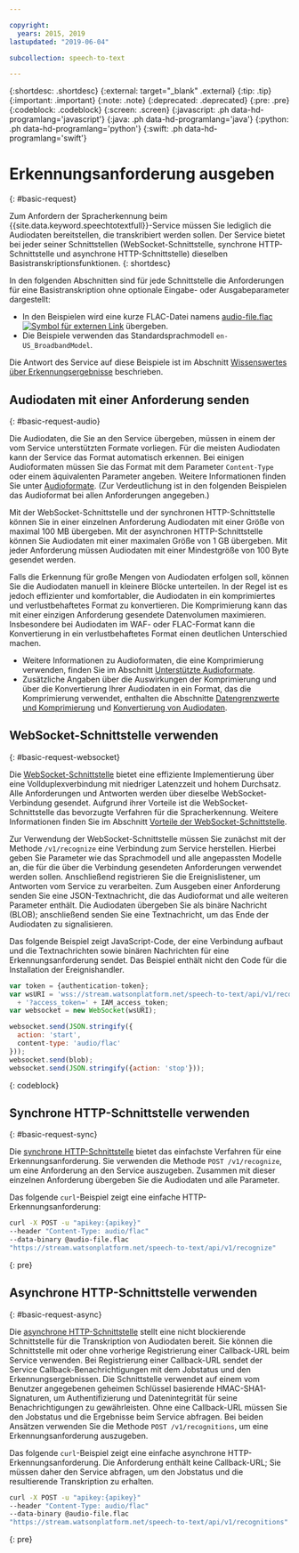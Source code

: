 ```yaml
---

copyright:
  years: 2015, 2019
lastupdated: "2019-06-04"

subcollection: speech-to-text

---
```


{:shortdesc: .shortdesc}
{:external: target="_blank" .external}
{:tip: .tip}
{:important: .important}
{:note: .note}
{:deprecated: .deprecated}
{:pre: .pre}
{:codeblock: .codeblock}
{:screen: .screen}
{:javascript: .ph data-hd-programlang='javascript'}
{:java: .ph data-hd-programlang='java'}
{:python: .ph data-hd-programlang='python'}
{:swift: .ph data-hd-programlang='swift'}

# Erkennungsanforderung ausgeben
{: #basic-request}

Zum Anfordern der Spracherkennung beim {{site.data.keyword.speechtotextfull}}-Service müssen Sie lediglich die Audiodaten bereitstellen, die transkribiert werden sollen. Der Service bietet bei jeder seiner Schnittstellen (WebSocket-Schnittstelle, synchrone HTTP-Schnittstelle und asynchrone HTTP-Schnittstelle) dieselben Basistranskriptionsfunktionen.
{: shortdesc}

In den folgenden Abschnitten sind für jede Schnittstelle die Anforderungen für eine Basistranskription ohne optionale Eingabe- oder Ausgabeparameter dargestellt:

-   In den Beispielen wird eine kurze FLAC-Datei namens <a target="_blank" href="https://watson-developer-cloud.github.io/doc-tutorial-downloads/speech-to-text/audio-file.flac" download="audio-file.flac">audio-file.flac <img src="../../icons/launch-glyph.svg" alt="Symbol für externen Link" title="Symbol für externen Link"></a> übergeben.
-   Die Beispiele verwenden das Standardsprachmodell `en-US_BroadbandModel`.

Die Antwort des Service auf diese Beispiele ist im Abschnitt [Wissenswertes über Erkennungsergebnisse](/docs/services/speech-to-text?topic=speech-to-text-basic-response) beschrieben.

## Audiodaten mit einer Anforderung senden
{: #basic-request-audio}

Die Audiodaten, die Sie an den Service übergeben, müssen in einem der vom Service unterstützten Formate vorliegen. Für die meisten Audiodaten kann der Service das Format automatisch erkennen. Bei einigen Audioformaten müssen Sie das Format mit dem Parameter `Content-Type` oder einem äquivalenten Parameter angeben. Weitere Informationen finden Sie unter [Audioformate](/docs/services/speech-to-text?topic=speech-to-text-audio-formats). (Zur Verdeutlichung ist in den folgenden Beispielen das Audioformat bei allen Anforderungen angegeben.)

Mit der WebSocket-Schnittstelle und der synchronen HTTP-Schnittstelle können Sie in einer einzelnen Anforderung Audiodaten mit einer Größe von maximal 100 MB übergeben. Mit der asynchronen HTTP-Schnittstelle können Sie Audiodaten mit einer maximalen Größe von 1 GB übergeben. Mit jeder Anforderung müssen Audiodaten mit einer Mindestgröße von 100 Byte gesendet werden.

Falls die Erkennung für große Mengen von Audiodaten erfolgen soll, können Sie die Audiodaten manuell in kleinere Blöcke unterteilen. In der Regel ist es jedoch effizienter und komfortabler, die Audiodaten in ein komprimiertes und verlustbehaftetes Format zu konvertieren. Die Komprimierung kann das mit einer einzigen Anforderung gesendete Datenvolumen maximieren. Insbesondere bei Audiodaten im WAF- oder FLAC-Format kann die Konvertierung in ein verlustbehaftetes Format einen deutlichen Unterschied machen.

-   Weitere Informationen zu Audioformaten, die eine Komprimierung verwenden, finden Sie im Abschnitt [Unterstützte Audioformate](/docs/services/speech-to-text?topic=speech-to-text-audio-formats#formats).
-   Zusätzliche Angaben über die Auswirkungen der Komprimierung und über die Konvertierung Ihrer Audiodaten in ein Format, das die Komprimierung verwendet, enthalten die Abschnitte [Datengrenzwerte und Komprimierung](/docs/services/speech-to-text?topic=speech-to-text-audio-formats#limits) und  [Konvertierung von Audiodaten](/docs/services/speech-to-text?topic=speech-to-text-audio-formats#conversion).

## WebSocket-Schnittstelle verwenden
{: #basic-request-websocket}

Die [WebSocket-Schnittstelle](/docs/services/speech-to-text?topic=speech-to-text-websockets) bietet eine effiziente Implementierung über eine Vollduplexverbindung mit niedriger Latenzzeit und hohem Durchsatz. Alle Anforderungen und Antworten werden über dieselbe WebSocket-Verbindung gesendet. Aufgrund ihrer Vorteile ist die WebSocket-Schnittstelle das bevorzugte Verfahren für die Spracherkennung. Weitere Informationen finden Sie im Abschnitt [Vorteile der WebSocket-Schnittstelle](/docs/services/speech-to-text?topic=speech-to-text-developerOverview#advantages).

Zur Verwendung der WebSocket-Schnittstelle müssen Sie zunächst mit der Methode `/v1/recognize` eine Verbindung zum Service herstellen. Hierbei geben Sie Parameter wie das Sprachmodell und alle angepassten Modelle an, die für die über die Verbindung gesendeten Anforderungen verwendet werden sollen. Anschließend registrieren Sie die Ereignislistener, um Antworten vom Service zu verarbeiten. Zum Ausgeben einer Anforderung senden Sie eine JSON-Textnachricht, die das Audioformat und alle weiteren Parameter enthält. Die Audiodaten übergeben Sie als binäre Nachricht (BLOB); anschließend senden Sie eine Textnachricht, um das Ende der Audiodaten zu signalisieren.

Das folgende Beispiel zeigt JavaScript-Code, der eine Verbindung aufbaut und die Textnachrichten sowie binären Nachrichten für eine Erkennungsanforderung sendet. Das Beispiel enthält nicht den Code für die Installation der Ereignishandler.

```javascript
var token = {authentication-token};
var wsURI = 'wss://stream.watsonplatform.net/speech-to-text/api/v1/recognize'
  + '?access_token=' + IAM_access_token;
var websocket = new WebSocket(wsURI);

websocket.send(JSON.stringify({
  action: 'start',
  content-type: 'audio/flac'
}));
websocket.send(blob);
websocket.send(JSON.stringify({action: 'stop'}));
```
{: codeblock}

## Synchrone HTTP-Schnittstelle verwenden
{: #basic-request-sync}

Die [synchrone HTTP-Schnittstelle](/docs/services/speech-to-text?topic=speech-to-text-http) bietet das einfachste Verfahren für eine Erkennungsanforderung. Sie verwenden die Methode `POST /v1/recognize`, um eine Anforderung an den Service auszugeben. Zusammen mit dieser einzelnen Anforderung übergeben Sie die Audiodaten und alle Parameter.

Das folgende `curl`-Beispiel zeigt eine einfache HTTP-Erkennungsanforderung:

```bash
curl -X POST -u "apikey:{apikey}"
--header "Content-Type: audio/flac"
--data-binary @audio-file.flac
"https://stream.watsonplatform.net/speech-to-text/api/v1/recognize"
```
{: pre}

## Asynchrone HTTP-Schnittstelle verwenden
{: #basic-request-async}

Die [asynchrone HTTP-Schnittstelle](/docs/services/speech-to-text?topic=speech-to-text-async) stellt eine nicht blockierende Schnittstelle für die Transkription von Audiodaten bereit. Sie können die Schnittstelle mit oder ohne vorherige Registrierung einer Callback-URL beim Service verwenden. Bei Registrierung einer Callback-URL sendet der Service Callback-Benachrichtigungen mit dem Jobstatus und den Erkennungsergebnissen. Die Schnittstelle verwendet auf einem vom Benutzer angegebenen geheimen Schlüssel basierende HMAC-SHA1-Signaturen, um Authentifizierung und Datenintegrität für seine Benachrichtigungen zu gewährleisten. Ohne eine Callback-URL müssen Sie den Jobstatus und die Ergebnisse beim Service abfragen. Bei beiden Ansätzen verwenden Sie die Methode `POST /v1/recognitions`, um eine Erkennungsanforderung auszugeben.

Das folgende `curl`-Beispiel zeigt eine einfache asynchrone HTTP-Erkennungsanforderung. Die Anforderung enthält keine Callback-URL; Sie müssen daher den Service abfragen, um den Jobstatus und die resultierende Transkription zu erhalten.

```bash
curl -X POST -u "apikey:{apikey}"
--header "Content-Type: audio/flac"
--data-binary @audio-file.flac
"https://stream.watsonplatform.net/speech-to-text/api/v1/recognitions"
```
{: pre}
